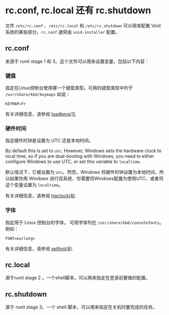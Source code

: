 # rc.conf, rc.local 还有 rc.shutdown

文件 `/etc/rc.conf` 、`/etc/rc.local` 和 `/etc/rc.shutdown` 可以用来配置 Void 系统的某些部分。`rc.conf` 通常由 `void-installer` 配置。
## rc.conf

来源于 runit stage 1 和 3。这个文件可以用来设置变量，包括以下内容：

### 键盘

指定在Linux控制台使用哪一个键盘类型。可用的键盘类型中列于 `/usr/share/kbd/keymaps` 如说：

```
KEYMAP=fr
```

有关详细信息，请参阅 [loadkeys(1)](https://man.voidlinux.org/loadkeys.1).

### 硬件时间

指定硬件时钟是设置为 UTC 还是本地时间。

By default this is set to `utc`. However, Windows sets the hardware clock to
local time, so if you are dual-booting with Windows, you need to either
configure Windows to use UTC, or set this variable to `localtime`.

默认情况下，它被设置为 `utc`。然而，Windows 将硬件时钟设置为本地时间，所以如果你用 Windows 进行双系统，你需要将Windows配置为使用UTC，或者将这个变量设置为 `localtime`。

有关详细信息，请参阅 [hwclock(8)](https://man.voidlinux.org/hwclock.8).

### 字体

指定用于 Linux 控制台的字体。 可用字体列在 `/usr/share/kbd/consolefonts`。 例如：

```
FONT=eurlatgr
```

有关详细信息，请参阅  [setfont(8)](https://man.voidlinux.org/setfont.8).

## rc.local

源于runit stage 2 。一个shell脚本，可以用来指定在登录前要做的配置。

## rc.shutdown

源于 runit stage 3。一个 shell 脚本，可以用来指定在关机时要完成的任务。
